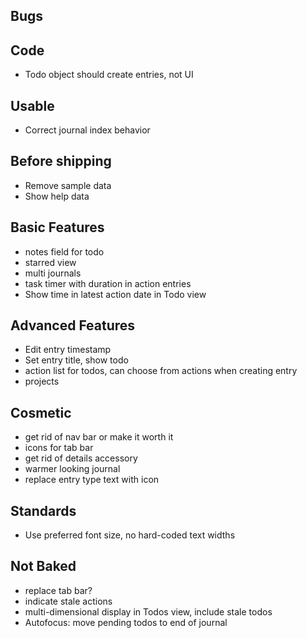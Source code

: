 Bugs
----

Code
----
* Todo object should create entries, not UI

Usable
------
* Correct journal index behavior

Before shipping
---------------
* Remove sample data
* Show help data

Basic Features
--------------
* notes field for todo
* starred view
* multi journals
* task timer with duration in action entries
* Show time in latest action date in Todo view

Advanced Features
-----------------
* Edit entry timestamp
* Set entry title, show todo
* action list for todos, can choose from actions when creating entry
* projects

Cosmetic
--------
* get rid of nav bar or make it worth it
* icons for tab bar
* get rid of details accessory
* warmer looking journal
* replace entry type text with icon

Standards
---------
* Use preferred font size, no hard-coded text widths

Not Baked
---------
* replace tab bar?
* indicate stale actions
* multi-dimensional display in Todos view, include stale todos
* Autofocus: move pending todos to end of journal
